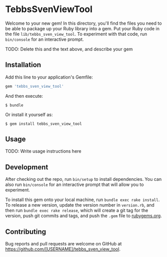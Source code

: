 # TebbsSvenViewTool

Welcome to your new gem! In this directory, you'll find the files you need to be able to package up your Ruby library into a gem. Put your Ruby code in the file `lib/tebbs_sven_view_tool`. To experiment with that code, run `bin/console` for an interactive prompt.

TODO: Delete this and the text above, and describe your gem

## Installation

Add this line to your application's Gemfile:

```ruby
gem 'tebbs_sven_view_tool'
```

And then execute:

    $ bundle

Or install it yourself as:

    $ gem install tebbs_sven_view_tool

## Usage

TODO: Write usage instructions here

## Development

After checking out the repo, run `bin/setup` to install dependencies. You can also run `bin/console` for an interactive prompt that will allow you to experiment.

To install this gem onto your local machine, run `bundle exec rake install`. To release a new version, update the version number in `version.rb`, and then run `bundle exec rake release`, which will create a git tag for the version, push git commits and tags, and push the `.gem` file to [rubygems.org](https://rubygems.org).

## Contributing

Bug reports and pull requests are welcome on GitHub at https://github.com/[USERNAME]/tebbs_sven_view_tool.
